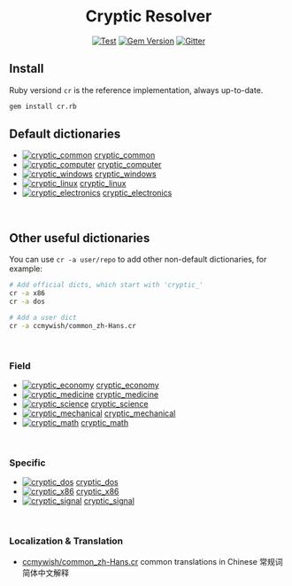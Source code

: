 <div align="center">

# Cryptic Resolver

[![Test](https://github.com/cryptic-resolver/cr.rb/workflows/Test-Behavior/badge.svg)](https://github.com/cryptic-resolver/cr.rb/actions/workflows/test.yml)
[![Gem Version](https://badge.fury.io/rb/cr.rb.svg)](https://rubygems.org/gems/cr.rb) 
[![Gitter](https://badges.gitter.im/cryptic-resolver/community.svg)](https://gitter.im/cryptic-resolver/community?utm_source=badge&utm_medium=badge&utm_campaign=pr-badge)

</div>

## Install

Ruby versiond `cr` is the reference implementation, always up-to-date.
```bash
gem install cr.rb
```

## Default dictionaries

- [![cryptic_common](https://github.com/cryptic-resolver/cryptic_common/workflows/Test-Dict/badge.svg)](https://github.com/cryptic-resolver/cryptic_common/actions/workflows/test.yml) [cryptic_common]
- [![cryptic_computer](https://github.com/cryptic-resolver/cryptic_computer/workflows/Test-Dict/badge.svg)](https://github.com/cryptic-resolver/cryptic_computer/actions/workflows/test.yml) [cryptic_computer]
- [![cryptic_windows](https://github.com/cryptic-resolver/cryptic_windows/workflows/Test-Dict/badge.svg)](https://github.com/cryptic-resolver/cryptic_windows/actions/workflows/test.yml) [cryptic_windows]
- [![cryptic_linux](https://github.com/cryptic-resolver/cryptic_linux/workflows/Test-Dict/badge.svg)](https://github.com/cryptic-resolver/cryptic_linux/actions/workflows/test.yml) [cryptic_linux]
- [![cryptic_electronics](https://github.com/cryptic-resolver/cryptic_electronics/workflows/Test-Dict/badge.svg)](https://github.com/cryptic-resolver/cryptic_electronics/actions/workflows/test.yml) [cryptic_electronics]

<br>

## Other useful dictionaries

You can use `cr -a user/repo` to add other non-default dictionaries, for example:

```bash
# Add official dicts, which start with 'cryptic_'
cr -a x86
cr -a dos

# Add a user dict
cr -a ccmywish/common_zh-Hans.cr
```

<br>

### Field

- [![cryptic_economy](https://github.com/cryptic-resolver/cryptic_economy/workflows/Test-Dict/badge.svg)](https://github.com/cryptic-resolver/cryptic_economy/actions/workflows/test.yml) [cryptic_economy]
- [![cryptic_medicine](https://github.com/cryptic-resolver/cryptic_medicine/workflows/Test-Dict/badge.svg)](https://github.com/cryptic-resolver/cryptic_medicine/actions/workflows/test.yml) [cryptic_medicine]
- [![cryptic_science](https://github.com/cryptic-resolver/cryptic_science/workflows/Test-Dict/badge.svg)](https://github.com/cryptic-resolver/cryptic_science/actions/workflows/test.yml) [cryptic_science]
- [![cryptic_mechanical](https://github.com/cryptic-resolver/cryptic_mechanical/workflows/Test-Dict/badge.svg)](https://github.com/cryptic-resolver/cryptic_mechanical/actions/workflows/test.yml) [cryptic_mechanical]
- [![cryptic_math](https://github.com/cryptic-resolver/cryptic_math/workflows/Test-Dict/badge.svg)](https://github.com/cryptic-resolver/cryptic_math/actions/workflows/test.yml) [cryptic_math]

<br>

### Specific 

- [![cryptic_dos](https://github.com/cryptic-resolver/cryptic_dos/workflows/Test-Dict/badge.svg)](https://github.com/cryptic-resolver/cryptic_dos/actions/workflows/test.yml) [cryptic_dos]
- [![cryptic_x86](https://github.com/cryptic-resolver/cryptic_x86/workflows/Test-Dict/badge.svg)](https://github.com/cryptic-resolver/cryptic_x86/actions/workflows/test.yml) [cryptic_x86]
- [![cryptic_signal](https://github.com/cryptic-resolver/cryptic_signal/workflows/Test-Dict/badge.svg)](https://github.com/cryptic-resolver/cryptic_signal/actions/workflows/test.yml) [cryptic_signal]

<br>

### Localization & Translation

- [ccmywish/common_zh-Hans.cr](https://github.com/ccmywish/common_zh-Hans.cr) common translations in Chinese 常规词简体中文解释

<br>

[cryptic_common]: https://github.com/cryptic-resolver/cryptic_common
[cryptic_computer]: https://github.com/cryptic-resolver/cryptic_computer
[cryptic_windows]: https://github.com/cryptic-resolver/cryptic_windows
[cryptic_linux]: https://github.com/cryptic-resolver/cryptic_linux
[cryptic_electronics]: https://github.com/cryptic-resolver/cryptic_electronics

[cryptic_economy]: https://github.com/cryptic-resolver/cryptic_economy
[cryptic_medicine]: https://github.com/cryptic-resolver/cryptic_medicine
[cryptic_science]: https://github.com/cryptic-resolver/cryptic_science
[cryptic_mechanical]: https://github.com/cryptic-resolver/cryptic_mechanical
[cryptic_math]: https://github.com/cryptic-resolver/cryptic_math

[cryptic_dos]: https://github.com/cryptic-resolver/cryptic_dos
[cryptic_x86]: https://github.com/cryptic-resolver/cryptic_x86
[cryptic_signal]: https://github.com/cryptic-resolver/cryptic_signal
